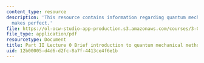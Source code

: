 ```yaml
---
content_type: resource
description: 'This resource contains information regarding quantum mechanics: Practice
  makes perfect.'
file: https://ol-ocw-studio-app-production.s3.amazonaws.com/courses/3-021j-introduction-to-modeling-and-simulation-spring-2012/12b00005d4d6d2fc8a7f4413ce4f6e1b_MIT3_021JS12_L0.pdf
file_type: application/pdf
resourcetype: Document
title: Part II Lecture 0 Brief introduction to quantum mechanical methods
uid: 12b00005-d4d6-d2fc-8a7f-4413ce4f6e1b
---
```

